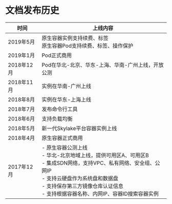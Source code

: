 
# 文档发布历史   

|时间|上线内容|
|-|-|
|2019年5月|原生容器实例支持续费、标签<br>原生容器Pod支持续费、标签、操作保护|
|2019年1月|Pod正式商用|
|2018年12月|Pod在华北-北京、华东-上海、华南-广州上线，开放公测|
|2018年11月|实例在华南-广州上线|
|2018年8月|实例在华东-上海上线|
|2018年7月|发布命令行工具|
|2018年6月|支持负载均衡|
|2018年5月|新一代Skylake平台容器实例上线|
|2018年4月|原生容器正式商用|
|2017年12月|- 原生容器公测上线<br>- 华北-北京地域上线，提供可用区A、可用区B<br>- 集成SDN网络，支持VPC、私有网络、安全组、公网IP<br>- 支持云硬盘作为系统盘和数据盘<br>- 支持保存第三方镜像仓库认证信息<br>- 支持根据容器名称、内网IP、容器ID搜索容器实例|


